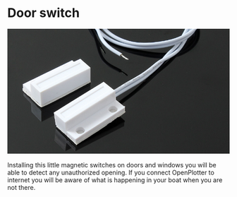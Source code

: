 # Door switch

![](door_sw.png)

Installing this little magnetic switches on doors and windows you will be able to detect any unauthorized opening. If you connect OpenPlotter to internet you will be aware of what is happening in your boat when you are not there.